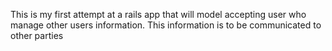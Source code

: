 This is my first attempt at a rails app that will model accepting user who manage other users information.  This information is to be communicated to other parties


